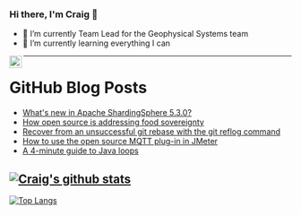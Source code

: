 ### Hi there, I'm Craig 👋

<!--
**CraigTeelFugro/CraigTeelFugro** is a ✨ _special_ ✨ repository because its `README.md` (this file) appears on your GitHub profile.

Here are some ideas to get you started:
-->

- 🔭 I’m currently Team Lead for the Geophysical Systems team
- 🌱 I’m currently learning everything I can

[<img align="left" alt="Craig Teel | LinkedIn" width="22px" src="https://cdn.jsdelivr.net/npm/simple-icons@v3/icons/linkedin.svg" />][linkedin]

---

# GitHub Blog Posts

<!-- BLOG-POST-LIST:START -->
- [What&#39;s new in Apache ShardingSphere 5.3.0?](https://opensource.com/article/23/1/apache-shardingsphere-new-features)
- [How open source is addressing food sovereignty](https://opensource.com/article/23/1/food-sovereignty-open-source)
- [Recover from an unsuccessful git rebase with the git reflog command](https://opensource.com/article/23/1/git-reflog)
- [How to use the open source MQTT plug-in in JMeter](https://opensource.com/article/23/1/mqtt-plug-in-jmeter)
- [A 4-minute guide to Java loops](https://opensource.com/article/23/1/java-loops)
<!-- BLOG-POST-LIST:END -->

## [![Craig's github stats](https://github-readme-stats.vercel.app/api?username=craigteelfugro&show_icons=true&theme=radical)](https://github.com/anuraghazra/github-readme-stats)


[linkedin]: https://linkedin.com/in/craig-teel-b8786771
[![Top Langs](https://github-readme-stats.vercel.app/api/top-langs/?username=craigteelfugro&layout=compact)](https://github.com/anuraghazra/github-readme-stats)
